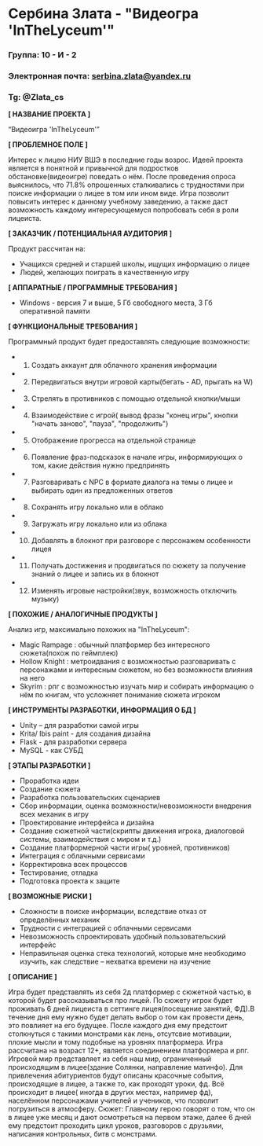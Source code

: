 # Сербина Злата - "Видеогра 'InTheLyceum'"

### Группа: 10 - И - 2
### Электронная почта: serbina.zlata@yandex.ru
### Tg: @Zlata_cs


**[ НАЗВАНИЕ ПРОЕКТА ]**

“Видеоигра 'InTheLyceum'”

**[ ПРОБЛЕМНОЕ ПОЛЕ ]**

Интерес к лицею НИУ ВШЭ в последние годы возрос. Идеей проекта является в понятной и привычной для подростков обстановке(видеоигре) поведать о нём. После проведения опроса выяснилось, что 71.8% опрошенных сталкивались с трудностями при поиске информации о лицее в том или ином виде. Игра позволит повысить интерес к данному учебному заведению, а также даст возможность каждому интересующемуся попробовать себя в роли лицеиста. 

**[ ЗАКАЗЧИК / ПОТЕНЦИАЛЬНАЯ АУДИТОРИЯ ]**

Продукт рассчитан на:

* Учащихся средней и старшей школы, ищущих информацию о лицее
* Людей, желающих поиграть в качественную игру

**[ АППАРАТНЫЕ / ПРОГРАММНЫЕ ТРЕБОВАНИЯ ]** 

* Windows - версия 7 и выше, 5 Гб свободного места, 3 Гб оперативной памяти


**[ ФУНКЦИОНАЛЬНЫЕ ТРЕБОВАНИЯ ]**
  
Программный продукт будет предоставлять следующие возможности:
* 1. Создать аккаунт для облачного хранения информации
* 2. Передвигаться внутри игровой карты(бегать - AD, прыгать на W)
* 3. Стрелять в противников с помощью отдельной кнопки/мыши
* 4. Взаимодействие с игрой( вывод фразы "конец игры", кнопки "начать заново", "пауза", "продолжить")
* 5. Отображение прогресса на отдельной странице
* 6. Появление фраз-подсказок в начале игры, информирующих о том, какие действия нужно предпринять
* 7. Разговаривать с NPC в формате диалога на темы о лицее и выбирать один из предложенных ответов
* 8. Сохранять игру локально или в облако
* 9. Загружать игру локально или из облака
* 10. Добавлять в блокнот при разговоре с персонажем особенности лицея
* 11. Получать достижения и продвигаться по сюжету за получение знаний о лицее и запись их в блокнот
* 12. Изменять игровые настройки(звук, возможность отключить музыку)

**[ ПОХОЖИЕ / АНАЛОГИЧНЫЕ ПРОДУКТЫ ]**

Анализ игр, максимально похожих на "InTheLyceum":

* Magic Rampage : обычный платформер без интересного сюжета(похож по геймплею)
* Hollow Knight : метроидвания с возможностью разговаривать с персонажами и интересным сюжетом, но без возможности влияния на него 
* Skyrim : рпг с возможностью изучать мир и собирать информацию о нём по книгам, что усложняет понимание сюжета игроком

**[ ИНСТРУМЕНТЫ РАЗРАБОТКИ, ИНФОРМАЦИЯ О БД ]**

*	Unity – для разработки самой игры
*	Krita/ Ibis paint - для создания дизайна
*	Flask - для разработки сервера
*	MySQL - как СУБД

**[ ЭТАПЫ РАЗРАБОТКИ ]**

* Проработка идеи
* Создание сюжета 
*	Разработка пользовательских сценариев
*	Сбор информации, оценка возможности/невозможности внедрения всех механик в игру
*	Проектирование интерфейса и дизайна
*	Создание сюжетной части(скрипты движения игрока, диалоговой системы, взаимодействия с миром и т.д.)
*	Создание платформерной части игры( уровней, противников)
*	Интеграция с облачными сервисами
*	Корректировка всех процессов
*	Тестирование, отладка
*	Подготовка проекта к защите

**[ ВОЗМОЖНЫЕ РИСКИ ]**

*	Сложности в поиске информации, вследствие отказ от определённых механик
*	Трудности с интеграцией с облачными сервисами
*	Невозможность спроектировать удобный пользовательский интерфейс 
*	Неправильная оценка стека технологий, которые мне необходимо изучить, как следствие – нехватка времени на изучение

**[ ОПИСАНИЕ ]**

Игра будет представлять из себя 2д платформер с сюжетной частью, в которой будет рассказываться про лицей. По сюжету игрок будет проживать 6 дней лицеиста в сеттинге лицея(посещение занятий, ФД).В течение дня ему нужно будет делать выбор о том как провести день, это повлияет на его будущее. После каждого дня ему предстоит столкнуться с такими монстрами как лень, отсутсвие мотивации, плохие мысли и тому подобные на уровнях платформера. Игра рассчитана на возраст 12+, является соединением платформера и рпг.
Игровой мир представляет из себя наш мир, ограниченный происходящим в лицее(здание Солянки, направление матинфо). Для привлечения абитуриентов будут описаны красочные события, происходящие в лицее, а также то, как проходят уроки, фд. Всё происходит в лицее( иногда в других местах, например фд), населённом персонажами учителей и учеников, что позволит погрузиться в атмосферу.
Сюжет:
Главному герою говорят о том, что он в лицее уже месяц и дают осмотреться на первом этаже, далее 6 дней ему предстоит проходить цикл уроков, разговоров с друзьями, написания контрольных, битв с монстрами.

